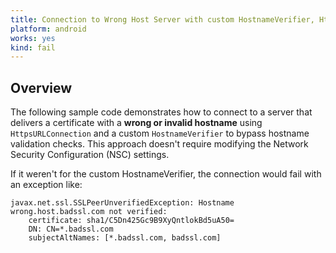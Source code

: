 ```yaml
---
title: Connection to Wrong Host Server with custom HostnameVerifier, HttpsURLConnection and no Changes in Network Security Config disabling hostname verification
platform: android
works: yes
kind: fail
---
```


## Overview

The following sample code demonstrates how to connect to a server that delivers a certificate with a **wrong or invalid hostname** using `HttpsURLConnection` and a custom `HostnameVerifier` to bypass hostname validation checks. This approach doesn't require modifying the Network Security Configuration (NSC) settings.

If it weren't for the custom HostnameVerifier, the connection would fail with an exception like:

```plaintext
javax.net.ssl.SSLPeerUnverifiedException: Hostname wrong.host.badssl.com not verified:
    certificate: sha1/C5Dn425Gc9B9XyQntlokBd5uA50=
    DN: CN=*.badssl.com
    subjectAltNames: [*.badssl.com, badssl.com]
```
